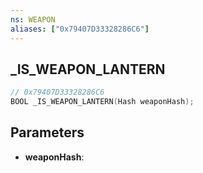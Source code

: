 ```yaml
---
ns: WEAPON
aliases: ["0x79407D33328286C6"]
---
```

## _IS_WEAPON_LANTERN

```c
// 0x79407D33328286C6
BOOL _IS_WEAPON_LANTERN(Hash weaponHash);
```

## Parameters
* **weaponHash**:
